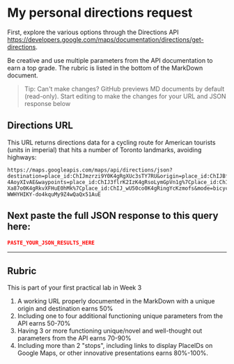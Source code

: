 # My personal directions request

First, explore the various options through the Directions API https://developers.google.com/maps/documentation/directions/get-directions. 

Be creative and use multiple parameters from the API documentation to earn a top grade. The rubric is listed in the bottom of the MarkDown document. 

> Tip: Can't make changes? GitHub previews MD documents by default (read-only). Start editing to make the changes for your URL and JSON response below

## Directions URL
This URL returns directions data for a cycling route for American tourists (units in imperial) that hits a number of Toronto landmarks, avoiding highways:

```
https://maps.googleapis.com/maps/api/directions/json?destination=place_id:ChIJmzrzi9Y0K4gRgXUc3sTY7RU&origin=place_id:ChIJBfc2I9M1K4gRZ-4AoyXIvAE&waypoints=place_id:ChIJ3flrK2IzK4gRsoLymGpVn1g%7Cplace_id:ChIJE-Xa87o0K4gRkvXFHuE0hMk%7Cplace_id:ChIJ_wU50co0K4gRingYcKzmofs&mode=bicycling&units=imperial&avoid=highways&key=AIzaSyCM-WWHYHIKY-do4kquMy9Z4wQaQx51AuE
```

## Next paste the full JSON response to this query here:

```JSON
PASTE_YOUR_JSON_RESULTS_HERE
```
____
## Rubric

This is part of your first practical lab in Week 3 

1. A working URL properly documented in the MarkDown with a unique origin and destination earns 50%
2. Including one to four additional functioning unique parameters from the API earns 50-70%
3. Having 3 or more functioning unique/novel and well-thought out parameters from the API earns 70-90%
4. Including more than 2 "stops", including links to display PlaceIDs on Google Maps, or other innovative presentations earns 80%-100%. 
